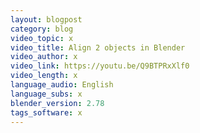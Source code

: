 ```yaml
---
layout: blogpost
category: blog
video_topic: x
video_title: Align 2 objects in Blender
video_author: x
video_link: https://youtu.be/Q9BTPRxXlf0
video_length: x
language_audio: English
language_subs: x
blender_version: 2.78
tags_software: x
---
```

